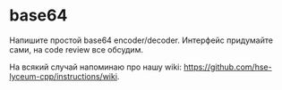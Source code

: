 # base64

Напишите простой base64 encoder/decoder. Интерфейс придумайте сами, на code review все обсудим.

На всякий случай напоминаю про нашу wiki: https://github.com/hse-lyceum-cpp/instructions/wiki.